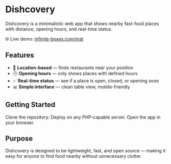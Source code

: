 # Dishcovery
Dishcovery is a minimalistic web app that shows nearby fast-food places with distance, opening hours, and real-time status.

🌐 Live demo: [infinite-boxes.com/mat](https://infinite-boxes.com/mat/)

## Features
- 📍 **Location-based** — finds restaurants near your position  
- 🕒 **Opening hours** — only shows places with defined hours  
- ✅ **Real-time status** — see if a place is open, closed, or opening soon  
- 📊 **Simple interface** — clean table view, mobile-friendly  

## Getting Started
Clone the repository:
  Deploy on any PHP-capable server.
  Open the app in your browser.

## Purpose
Dishcovery is designed to be lightweight, fast, and open source — making it easy for anyone to find food nearby without unnecessary clutter.
